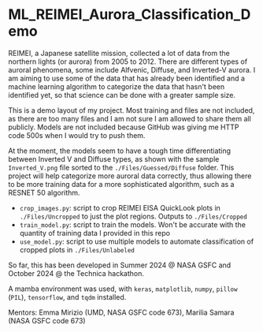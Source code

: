 # ML_REIMEI_Aurora_Classification_Demo
REIMEI, a Japanese satellite mission, collected a lot of data from the northern lights (or aurora) from 2005 to 2012. There are different types of auroral phenomena, some include Alfvenic, Diffuse, and Inverted-V aurora. I am aiming to use some of the data that has already been identified and a machine learning algorithm to categorize the data that hasn't been identified yet, so that science can be done with a greater sample size.

This is a demo layout of my project.  Most training and  files are not included, as there are too many files and I am not sure I am allowed to share them all publicly. Models are not included because GitHub was giving me HTTP code 500s when I would try to push them.

At the moment, the models seem to have a tough time differentiating between Inverted V and Diffuse types, as shown with the sample ``Inverted_V.png`` file sorted to the ```./Files/Guessed/Diffuse``` folder. This project will help categorize more auroral data correctly, thus allowing there to be more training data for a more sophisticated algorithm, such as a RESNET 50 algorithm.

- ```crop_images.py```: script to crop REIMEI EISA QuickLook plots in ```./Files/Uncropped``` to just the plot regions. Outputs to ```./Files/Cropped```
- ```train_model.py```: script to train the models. Won't be accurate with the quantity of training data I provided in this repo
- ```use_model.py```: script to use multiple models to automate classification of cropped plots in ```./Files/Unlabeled```

So far, this has been developed in Summer 2024 @ NASA GSFC and October 2024 @ the Technica hackathon.

A mamba environment was used, with ``keras``, ``matplotlib``, ``numpy``, ``pillow`` (``PIL``), ``tensorflow``,  and ``tqdm`` installed.

Mentors: Emma Mirizio (UMD, NASA GSFC code 673), Marilia Samara (NASA GSFC code 673)